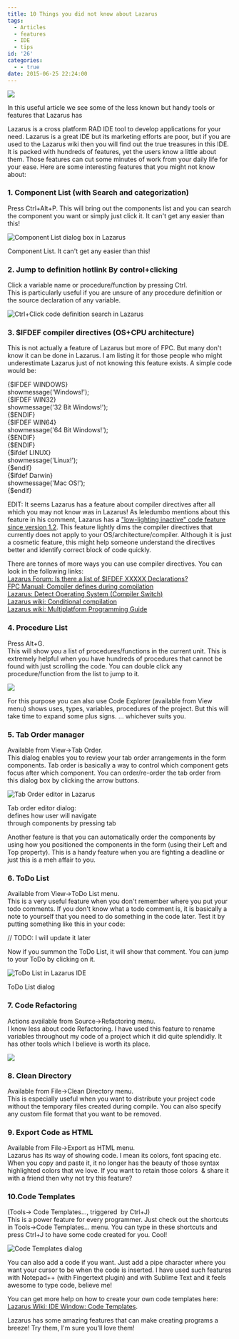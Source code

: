 ```yaml
---
title: 10 Things you did not know about Lazarus
tags:
  - Articles
  - features
  - IDE
  - tips
id: '26'
categories:
  - - true
date: 2015-06-25 22:24:00
---
```


![](10-things-you-did-not-know-about-lazarus/Lazarus-Logo.png)

In this useful article we see some of the less known but handy tools or features that Lazarus has
<!-- more -->
  
Lazarus is a cross platform RAD IDE tool to develop applications for your need. Lazarus is a great IDE but its marketing efforts are poor, but if you are used to the Lazarus wiki then you will find out the true treasures in this IDE. It is packed with hundreds of features, yet the users know a little about them. Those features can cut some minutes of work from your daily life for your ease. Here are some interesting features that you might not know about:  
  

### 1\. Component List (with Search and categorization)

Press Ctrl+Alt+P. This will bring out the components list and you can search the component you want or simply just click it. It can't get any easier than this!  
  

![Component List dialog box in Lazarus](10-things-you-did-not-know-about-lazarus/Component-List.gif "Component List dialog box in Lazarus")

Component List. It can't get any easier than this!

  

### 2\. Jump to definition hotlink By control+clicking

Click a variable name or procedure/function by pressing Ctrl.  
This is particularly useful if you are unsure of any procedure definition or the source declaration of any variable.  
  

![Ctrl+Click code definition search in Lazarus](10-things-you-did-not-know-about-lazarus/Code-Hotlink-Definition-Search-Lazarus.gif "Ctrl+Click code definition search in Lazarus")

  

### 3\. $IFDEF compiler directives (OS+CPU architecture)

This is not actually a feature of Lazarus but more of FPC. But many don't know it can be done in Lazarus. I am listing it for those people who might underestimate Lazarus just of not knowing this feature exists. A simple code would be:  

{$IFDEF WINDOWS}  
 showmessage('Windows!');  
 {$IFDEF WIN32}  
 showmessage('32 Bit Windows!');  
 {$ENDIF}  
 {$IFDEF WIN64}  
 showmessage('64 Bit Windows!');  
 {$ENDIF}  
{$ENDIF}  
{$ifdef LINUX}  
 showmessage('Linux!');  
{$endif}  
{$ifdef Darwin}  
 showmessage('Mac OS!');  
{$endif}  

  
  
EDIT: It seems Lazarus has a feature about compiler directives after all which you may not know was in Lazarus! As leledumbo mentions about this feature in his comment, Lazarus has a ["low-lighting inactive" code feature since version 1.2](http://wiki.lazarus.freepascal.org/New_IDE_features_since#Low-lighting_inactive_.24IFDEF_code). This feature lightly dims the compiler directives that currently does not apply to your OS/architecture/compiler. Although it is just a cosmetic feature, this might help someone understand the directives better and identify correct block of code quickly.  
  
There are tonnes of more ways you can use compiler directives. You can look in the following links:  
[Lazarus Forum: Is there a list of $IFDEF XXXXX Declarations?](http://forum.lazarus.freepascal.org/index.php?topic=15869.0)  
[FPC Manual: Compiler defines during compilation](http://www.freepascal.org/docs-html/prog/progap7.html)  
[Lazarus: Detect Operating System (Compiler Switch)](http://www.askingbox.com/tip/lazarus-detect-operating-system-compiler-switch)  
[Lazarus wiki: Conditional compilation](http://wiki.freepascal.org/Conditional_compilation)  
[Lazarus wiki: Multiplatform Programming Guide](http://wiki.lazarus.freepascal.org/Multiplatform_Programming_Guide)  
  

### 4\. Procedure List

Press Alt+G.  
This will show you a list of procedures/functions in the current unit. This is extremely helpful when you have hundreds of procedures that cannot be found with just scrolling the code. You can double click any procedure/function from the list to jump to it.  
  

![](10-things-you-did-not-know-about-lazarus/procedure-list-lazarus.gif)

  
For this purpose you can also use Code Explorer (available from View menu) shows uses, types, variables, procedures of the project. But this will take time to expand some plus signs. ... whichever suits you.  
  

### 5\. Tab Order manager

Available from View->Tab Order.  
This dialog enables you to review your tab order arrangements in the form components. Tab order is basically a way to control which component gets focus after which component. You can order/re-order the tab order from this dialog box by clicking the arrow buttons.  
  

![Tab Order editor in Lazarus](10-things-you-did-not-know-about-lazarus/Tab-order-editor-lazarus.gif "Tab Order editor in Lazarus")

Tab order editor dialog:  
defines how user will navigate  
through components by pressing tab

  
Another feature is that you can automatically order the components by using how you positioned the components in the form (using their Left and Top property). This is a handy feature when you are fighting a deadline or just this is a meh affair to you.  
  

### 6\. ToDo List

Available from View->ToDo List menu.  
This is a very useful feature when you don't remember where you put your todo comments. If you don't know what a todo comment is, it is basically a note to yourself that you need to do something in the code later. Test it by putting something like this in your code:  
  

// TODO: I will update it later

  
Now if you summon the ToDo List, it will show that comment. You can jump to your ToDo by clicking on it.  
  

![ToDo List in Lazarus IDE](10-things-you-did-not-know-about-lazarus/ToDo-List-dialog-Lazarus.gif "ToDo List in Lazarus IDE")

ToDo List dialog

  

### 7\. Code Refactoring

Actions available from Source->Refactoring menu.  
I know less about code Refactoring. I have used this feature to rename variables throughout my code of a project which it did quite splendidly. It has other tools which I believe is worth its place.  
  

![](10-things-you-did-not-know-about-lazarus/Refactoring-menu-lazarus.gif)

  

### 8\. Clean Directory

Available from File->Clean Directory menu.  
This is especially useful when you want to distribute your project code without the temporary files created during compile. You can also specify any custom file format that you want to be removed.  
  

### 9\. Export Code as HTML

Available from File->Export as HTML menu.  
Lazarus has its way of showing code. I mean its colors, font spacing etc. When you copy and paste it, it no longer has the beauty of those syntax highlighted colors that we love. If you want to retain those colors  & share it with a friend then why not try this feature?  
  

### 10.Code Templates 

(Tools-> Code Templates..., triggered  by Ctrl+J)  
This is a power feature for every programmer. Just check out the shortcuts in Tools->Code Templates... menu. You can type in these shortcuts and press Ctrl+J to have some code created for you. Cool!  
  

![Code Templates dialog](10-things-you-did-not-know-about-lazarus/Code-templates-dialog-lazarus.gif "Code Templates dialog")

  
You can also add a code if you want. Just add a pipe character where you want your cursor to be when the code is inserted. I have used such features with Notepad++ (with Fingertext plugin) and with Sublime Text and it feels awesome to type code, believe me!  
  
You can get more help on how to create your own code templates here: [Lazarus Wiki: IDE Window: Code Templates](http://wiki.lazarus.freepascal.org/IDE_Window:_Code_Templates).  
  
  
Lazarus has some amazing features that can make creating programs a breeze! Try them, I'm sure you'll love them!